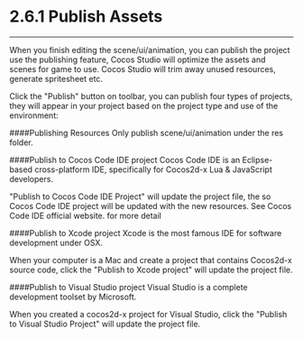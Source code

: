 # 2.6.1 Publish Assets
---
When you finish editing the scene/ui/animation, you can publish the project use the publishing feature, Cocos Studio will optimize the assets and scenes for game to use. Cocos Studio will trim away unused resources, generate spritesheet etc.

Click the "Publish" button on toolbar, you can publish four types of projects, they will appear in your project based on the project type and use of the environment:

####Publishing Resources
Only publish scene/ui/animation under the res folder.

####Publish to Cocos Code IDE project
Cocos Code IDE is an Eclipse-based cross-platform IDE, specifically for Cocos2d-x Lua & JavaScript developers.

"Publish to Cocos Code IDE Project" will update the project file, the so Cocos Code IDE project will be updated with the new resources. See Cocos Code IDE official website. for more detail

####Publish to Xcode project
Xcode is the most famous IDE for software development under OSX.

When your computer is a Mac and create a project that contains Cocos2d-x source code, click the "Publish to Xcode project" will update the project file.

####Publish to Visual Studio project
Visual Studio is a complete development toolset by Microsoft.

When you created a cocos2d-x project for Visual Studio, click the "Publish to Visual Studio Project" will update the project file.
